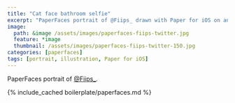 ```yaml
---
title: "Cat face bathroom selfie"
excerpt: "PaperFaces portrait of @Fiips_ drawn with Paper for iOS on an iPad."
image: 
  path: &image /assets/images/paperfaces-fiips-twitter.jpg 
  feature: *image
  thumbnail: /assets/images/paperfaces-fiips-twitter-150.jpg
categories: [paperfaces]
tags: [portrait, illustration, Paper for iOS]
---
```


PaperFaces portrait of [@Fiips_](https://twitter.com/Fiips_).

{% include_cached boilerplate/paperfaces.md %}
